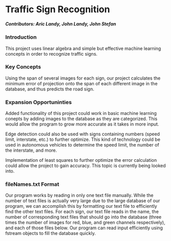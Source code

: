 # Traffic Sign Recognition
##### Contributors: Aric Landy, John Landy, John Stefan

### Introduction
This project uses linear algebra and simple but effective machine learning concepts in order to recognize traffic signs. 

### Key Concepts
Using the span of several images for each sign, our project calculates the minimum error of projection onto the span of each different image in the database, and thus predicts the road sign. 

### Expansion Opportuninties
Added functionality of this project could work in basic machine learning conepts by adding images to the database as they are categorized. This would allow the program to grow more accurate as it takes in more input.

Edge detection could also be used with signs containing numbers (speed limit, interstate, etc.) to further optimize. This kind of technology could be used in autonomous vehicles to determine the speed limit, the number of the interstate, and more.

Implementation of least squares to further optimize the error calculation could allow the project to gain accuracy. This topic is currently being looked into.

### fileNames.txt Format
Our program works by reading in only one text file manually. While the number of text files is actually very large due to the large database of our program, we can accomplish this by formatting our text file to efficiently find the other text files. For each sign, our text file reads in the name, the number of corresponding text files that should go into the database (three times the number of images for red, blue, and green channels respectively), and each of those files below. Our program can read input efficiently using fstream objects to fill the database quickly.
